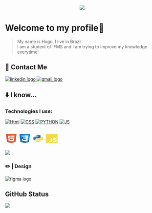 <div align="center">
 <img src="https://user-images.githubusercontent.com/110146009/228103711-89e6e552-e15c-4fc7-99ff-7ced6470f860.png" width="1000px" >
</div>




##
<h1 align="left">Welcome to my profile🥷</h1>

 > My name is Hugo, I live in Brazil.<br>I am a student of IFMS and I am trying to improve my knowledge everytime!

<h2 align="left">📁  Contact Me</h2>
<a href="https://www.linkedin.com/in/hugo-rodrigues00001" target="_blank">
 <img src="https://img.shields.io/badge/LinkedIn-0077B5?style=for-the-badge&logo=linkedin&logoColor=white"  alt="linkedin logo"  />
</a>
<a href="hugo.lima2@estudante.ifms.edu.br" target="_blank">
 <img src="https://img.shields.io/badge/Gmail-D14836?style=for-the-badge&logo=gmail&logoColor=white" alt="gmail logo"  />
</a>
</div>

###
<h2 align="left">⬇️  I know...</h2>

### Technologies I use:
 [![Html](https://img.shields.io/badge/HTML5-E34F26?style=for-the-badge&logo=html5&logoColor=white)]()
 [![CSS](https://img.shields.io/badge/CSS3-1572B6?style=for-the-badge&logo=css3&logoColor=white)]()
 [![PYTHON](https://img.shields.io/badge/Python-3776AB?style=for-the-badge&logo=python&logoColor=white)]()
 [![JS](https://img.shields.io/badge/JavaScript-F7DF1E?style=for-the-badge&logo=javascript&logoColor=black)]()
 
 
 <div style="display: inline_block"><br>
   <img align="center" alt="Rafa-HTML" height="30" width="40" src="https://raw.githubusercontent.com/devicons/devicon/master/icons/html5/html5-original.svg">
   <img align="center" alt="Rafa-CSS" height="30" width="40" src="https://raw.githubusercontent.com/devicons/devicon/master/icons/css3/css3-original.svg">
   <img align="center" alt="Rafa-Python" height="30" width="40" src="https://raw.githubusercontent.com/devicons/devicon/master/icons/python/python-original.svg">
  <img align="center" alt="Rafa-Js" height="30" width="40" src="https://raw.githubusercontent.com/devicons/devicon/master/icons/javascript/javascript-plain.svg">
  </div>

###
<img height="180em" src="https://github-readme-stats.vercel.app/api/top-langs/?username=Hugodelima&layout=compact&langs_count=7&theme=dracula"/>
</div>
<h3>✏️ | Design</h3>
<div align="left">
      <img src="https://img.shields.io/badge/Figma-F24E1E?style=for-the-badge&logo=figma&logoColor=white"  alt="figma logo"  />
</div>

<h2 align="left">  GitHub Status</h2>
 <img height="180em" src="https://github-readme-stats.vercel.app/api?username=Hugodelima&show_icons=true&theme=dracula&include_all_commits=true&count_private=true"/>


